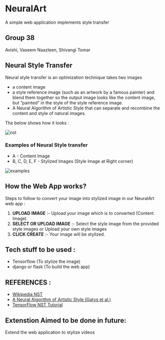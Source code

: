 # NeuralArt 
A simple web application implements style transfer

## Group 38
Avishi, Vaseem Naazleen, Shivangi Tomar

## Neural Style Transfer
Neural style transfer is an optimization technique takes two images 
* a content image 
* a style reference image (such as an artwork by a famous painter) 
and blend them together so the output image looks like the content image, but  “painted” in the style of the style reference image.
* A Neural Algorithm of Artistic Style that can separate and recombine the content and style of natural images.

The below shows how it looks :

![nst](https://user-images.githubusercontent.com/54474853/85428391-c13fdb00-b59a-11ea-9769-01affe0839ec.png)

### Examples of Neural Style transfer

* A - Content Image
* B, C, D, E, F - Stylized Images (Style Image at Right corner)

![examples](https://user-images.githubusercontent.com/54474853/85428804-5fcc3c00-b59b-11ea-9383-ae4a86f42925.jpeg)

## How the Web App works?
Steps to follow to convert your image into stylized image in our NeuralArt web app :
1. **UPLOAD IMAGE**           :- Upload your image which is to converted (Content Image)
2. **SELECT OR UPLOAD IMAGE** :- Select the style image from the provided style images or Upload your own style images
3. **CLICK CREATE**           :- Your image will be stylized.

## Tech stuff to be used :
* Tensorflow (To stylize the image)
* django or flask (To build the web app)
## REFERENCES :
* [Wikipedia NST](https://en.wikipedia.org/wiki/Neural_Style_Transfer#NST)
* [A Neural Algorithm of Artistic Style (Gatys et al.)](https://arxiv.org/abs/1508.06576)
* [TensorFlow NST Tutorial](https://www.tensorflow.org/tutorials/generative/style_transfer)
## Extenstion Aimed to be done in future:

Extend the web application to stylize videos

